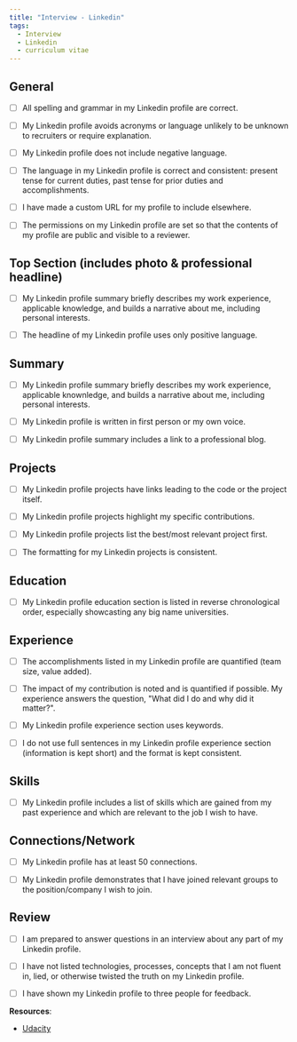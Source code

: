 ```yaml
---
title: "Interview - Linkedin"
tags:
  - Interview
  - Linkedin
  - curriculum vitae
---
```


## General

- [ ] All spelling and grammar in my Linkedin profile are correct.

- [ ] My Linkedin profile avoids acronyms or language unlikely to be unknown to recruiters or require explanation.

- [ ] My Linkedin profile does not include negative language.

- [ ] The language in my Linkedin profile is correct and consistent: present tense for current duties, past tense for prior duties and accomplishments.

- [ ] I have made a custom URL for my profile to include elsewhere.

- [ ] The permissions on my Linkedin profile are set so that the contents of my profile are public and visible to a reviewer.

## Top Section (includes photo & professional headline)

- [ ] My Linkedin profile summary briefly describes my work experience, applicable knowledge, and builds a narrative about me, including personal interests.

- [ ] The headline of my Linkedin profile uses only positive language.

## Summary

- [ ] My Linkedin profile summary briefly describes my work experience, applicable knownledge, and builds a narrative about me, including personal interests.

- [ ] My Linkedin profile is written in first person or my own voice.

- [ ] My Linkedin profile summary includes a link to a professional blog.

## Projects

- [ ] My Linkedin profile projects have links leading to the code or the project itself.

- [ ] My Linkedin profile projects highlight my specific contributions.

- [ ] My Linkedin profile projects list the best/most relevant project first.

- [ ] The formatting for my Linkedin projects is consistent.

## Education

- [ ] My Linkedin profile education section is listed in reverse chronological order, especially showcasting any big name universities.

## Experience

- [ ] The accomplishments listed in my Linkedin profile are quantified (team size, value added).

- [ ] The impact of my contribution is noted and is quantified if possible. My experience answers the question, "What did I do and why did it matter?".

- [ ] My Linkedin profile experience section uses keywords.

- [ ] I do not use full sentences in my Linkedin profile experience section (information is kept short) and the format is kept consistent.

## Skills

- [ ] My Linkedin profile includes a list of skills which are gained from my past experience and which are relevant to the job I wish to have.

## Connections/Network

- [ ] My Linkedin profile has at least 50 connections.

- [ ] My Linkedin profile demonstrates that I have joined relevant groups to the position/company I wish to join.

## Review

- [ ] I am prepared to answer questions in an interview about any part of my Linkedin profile.

- [ ] I have not listed technologies, processes, concepts that I am not fluent in, lied, or otherwise twisted the truth on my Linkedin profile.

- [ ] I have shown my Linkedin profile to three people for feedback.

**Resources**:

- [Udacity](https://www.udacity.com/)
